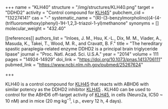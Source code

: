 +++
name = "KLH40"
structure = "/img/structures/KLH40.png"
target = "DDHD2"
activity = "Control compound for <a href='#klh45' class='js-scroll-trigger'>KLH45</a>"
pubchem_cid = "132274141"
cas = "-"
systematic_name = "(R)-(3-benzylmorpholino)(4-(4-(trifluoromethoxy)phenyl)-1H-1,2,3-triazol-1-yl)methanone"
synonyms = []
molecular_weight = "432.40"


[[references]]
authors_list = "Inloes, J. M., Hsu, K.-L., Dix, M. M., Viader, A., Masuda, K., Takei, T., Wood, M. R., and Cravatt, B. F."
title = "The hereditary spastic paraplegia-related enzyme DDHD2 is a principal brain triglyceride lipase"
journal = "Proc. Natl. Acad. Sci. U.S.A."
year = "2014"
volume = 111
pages = "14924-14929"
doi_link = "https://doi.org/10.1073/pnas.1413706111"
pubmed_link = "https://www.ncbi.nlm.nih.gov/pubmed/25267624"

+++

KLH40 is a control compound for <a href="#klh45" class="js-scroll-trigger">KLH45</a> that reacts with ABHD6 with similar potency as the DDHD2 inhibitor <a href="#klh45" class="js-scroll-trigger">KLH45</a> . KLH40 can be used to control for the ABHD6 off-target activity of <a href="#klh45" class="js-scroll-trigger">KLH45</a>, in cells (Neuro2a, IC50 ~ 10 nM) and in mice (20 mg⋅kg<sup>−1</sup>, i.p., every 12 h, 4 days).
